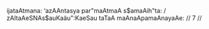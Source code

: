 ijataAtmana: ‘azAAntasya par"maAtmaA s$amaAih"ta: /
zAItaAeSNAs$auKaäu":KaeSau taTaA maAnaApamaAnayaAe: // 7 //